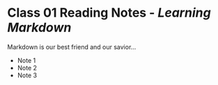 # Class 01 Reading Notes - *Learning Markdown*

Markdown is our best friend and our savior...

- Note 1
- Note 2
- Note 3
